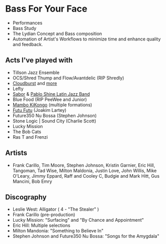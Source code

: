 # Bass For Your Face

* Performances
* Bass Study
* The Lydian Concept and Bass composition
* Automation of Artist's Workflows to minimize time and enhance quality and feedback.
  
## Acts I've played with

* Tillson Jazz Ensemble 
* OCS/Shred Thump and Flow/Avantdelic (RIP Shredly)
* [Cloudburst](https://www.youtube.com/watch?v=cHIGyNk7jac) and [more](https://www.facebook.com/cloudbursttrio/videos)
* Lefty
* [Sabor](https://vimeopro.com/user1696629/sabor) & [Pablo Shine Latin Jazz Band](https://www.pabloshineband.com/)
* Blue Food (RIP PeeWee and Junior)
* [Mambo KiKongo](https://wavefarm.org/wf/archive/x43fqk) (multiple formations)
* [Futu Futu](https://www.youtube.com/watch?v=BHeAYUegavc) (Joakim Lartey) 
* Future350 Nu Bossa (Stephen Johnson)
* Stone Logic | Sound City (Charlie Scott)
* Lucky Mission 
* The Bob Cats 
* Ras T and Frenzi

## Artists 

- Frank Carillo, Tim Moore, Stephen Johnson, Kristin Garnier, Eric Hill, Tangoman, Tad Wise, Milton Maldonia, Justin Love, John Willis, Mike O'Leary, Jimmy Eppard, Raff and Cooley C, Budgie and Mark Hitt, Gus Mancini, Bob Emry


## Discography

- Leslie West: Alligator  ( 4 - "The Stealer" )
- Frank Carillo (pre-production)
- Lucky Mission: "Surfacing" and "By Chance and Appointment"
- Eric Hill: Multiple selections 
- Milton Mandonia: "Something to Believe In"
- Stephen Johnson and Future350 Nu Bossa: "Songs for the Amygdala" 
